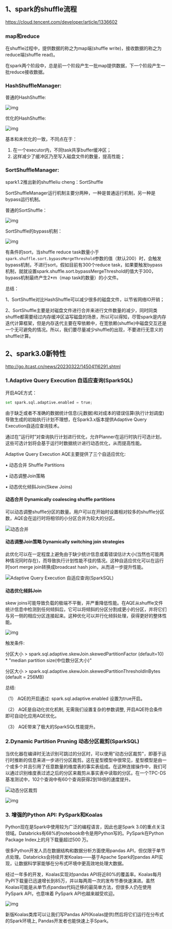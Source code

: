## 1、spark的shuffle流程

https://cloud.tencent.com/developer/article/1336602

### map和reduce

在shuffle过程中，提供数据的称之为map端(shuffle write)，接收数据的称之为reduce端(shuffle read)。

在spark两个阶段中，总是前一个阶段产生一批map提供数据，下一个阶段产生一批reduce接收数据。



### HashShuffleManager:

普通的HashShuffle:

![img](../../../typoraDocs/typora-user-images/1lpvyrded3.png)

优化的HashShuffle:

![img](../../../typoraDocs/typora-user-images/5pv74trqac.png)

基本和未优化的一致，不同点在于：

1. 在一个executor内，不同task共享buffer缓冲区；
2. 这样减少了缓冲区乃至写入磁盘文件的数量，提高性能；



### SortShuffleManager:

spark1.2推出新的shuffleliu cheng：SortShuffle

SortShuffleManager运行机制主要分两种，一种是普通运行机制，另一种是bypass运行机制。

普通的SortShuffle：

![img](../../../typoraDocs/typora-user-images/v8xfouz4t3.png)

 SortShuffle的bypass机制：

![img](../../../typoraDocs/typora-user-images/x5rrosku9h.png)

有条件的sort，当shuffle reduce task数量小于`spark.shuffle.sort.bypassMergeThreshold`参数的值（默认200）时，会触发bypass机制，不进行sort，假如目前有300个reduce task，如果要触发bypass机制，就就设置spark.shuffle.sort.bypassMergeThreshold的值大于300，bypass机制最终产生2*m（map task的数量）的小文件。

总结：

1、SortShuffle对比HashShuffle可以减少很多的磁盘文件，以节省网络IO开销；

2、SortShuffle主要是对磁盘文件进行合并来进行文件数量的减少，同时同类shuffle都需要经过内存缓冲区溢写磁盘的场景，所以可以得知，尽管spark是内存迭代计算框架，但是内存迭代主要在窄依赖中，在宽依赖(shuffle)中磁盘交互还是一个无可避免的情况。所以，我们要尽量减少shuffle的出现，不要进行无意义的shuffle计算。

## 2、spark3.0新特性

http://go.itcast.cn/news/20230322/14504116291.shtml

### 1.Adaptive Query Execution 自适应查询(SparkSQL)

开启AQE方式：

```python
set spark.sql.adaptive.enabled = true;
```

由于缺乏或者不准确的数据统计信息(元数据)和对成本的错误估算(执行计划调度)导致生成的初始执行计划不理想，在Spark3.x版本提供Adaptive Query Execution自适应查询技术。

通过在”运行时”对查询执行计划进行优化，允许Planner在运行时执行可选计划，这些可选计划将会基于运行时数据统计进行动态优化，从而提高性能。

Adaptive Query Execution AQE主要提供了三个自适应优化:

• 动态合并 Shuffle Partitions

• 动态调整Join策略

• 动态优化倾斜Join(Skew Joins)

#### **动态合并 Dynamically coalescing shuffle partitions**

可以动态调整shuffle分区的数量。用户可以在开始时设置相对较多的shuffle分区数，AQE会在运行时将相邻的小分区合并为较大的分区。

![动态合并](../../../typoraDocs/typora-user-images/20220830165042983.png)

#### **动态调整Join策略 Dynamically switching join strategies**

此优化可以在一定程度上避免由于缺少统计信息或着错误估计大小(当然也可能两种情况同时存在)，而导致执行计划性能不佳的情况。这种自适应优化可以在运行时sort merge join转换成broadcast hash join，从而进一步提升性能。

![Adaptive Query Execution 自适应查询(SparkSQL)](../../../typoraDocs/typora-user-images/20220830165303872.png)

#### **动态优化倾斜Join**

skew joins可能导致负载的极端不平衡，并严重降低性能。在AQE从shuffle文件统计信息中检测到任何倾斜后，它可以将倾斜的分区分割成更小的分区，并将它们与另一侧的相应分区连接起来。这种优化可以并行化倾斜处理，获得更好的整体性能。

![img](../../../typoraDocs/typora-user-images/20220830165632078.png)

触发条件:

分区大小 > spark.sql.adaptive.skewJoin.skewedPartitionFactor (default=10) * "median partition size(中位数分区大小)"

分区大小 > spark.sql.adaptive.skewJoin.skewedPartitionThresholdInBytes (default = 256MB)

总结:

（1） AQE的开启通过: spark.sql.adaptive.enabled 设置为true开启。

（2） AQE是自动化优化机制, 无需我们设置复杂的参数调整, 开启AQE符合条件即可自动化应用AQE优化。

（3） AQE带来了极大的SparkSQL性能提升。

### **2.Dynamic Partition Pruning 动态分区裁剪(SparkSQL)**

当优化器在编译时无法识别可跳过的分区时，可以使用"动态分区裁剪"，即基于运行时推断的信息来进一步进行分区裁剪。这在星型模型中很常见，星型模型是由一个或多个并且引用了任意数量的维度表的事实表组成。在这种连接操作中，我们可以通过识别维度表过滤之后的分区来裁剪从事实表中读取的分区。在一个TPC-DS基准测试中，102个查询中有60个查询获得2到18倍的速度提升。

![动态分区裁剪](../../../typoraDocs/typora-user-images/20230322144014669.png)

![img](../../../typoraDocs/typora-user-images/20230322144047472.png)

### **3. 增强的Python API: PySpark和Koalas**

Python现在是Spark中使用较为广泛的编程语言，因此也是Spark 3.0的重点关注领域。Databricks有68%的notebook命令是用Python写的。PySpark在Python Package Index上的月下载量超过500 万。

很多Python开发人员在数据结构和数据分析方面使用pandas API，但仅限于单节点处理。Databricks会持续开发Koalas——基于Apache Spark的pandas API实现，让数据科学家能够在分布式环境中更高效地处理大数据。

经过一年多的开发，Koalas实现对pandas API将近80%的覆盖率。Koalas每月PyPI下载量已迅速增长到85万，并以每两周一次的发布节奏快速演进。虽然Koalas可能是从单节点pandas代码迁移的最简单方法，但很多人仍在使用PySpark API，也意味着 PySpark API也越来越受欢迎。

![img](../../../typoraDocs/typora-user-images/20230322144515622.png)

新版Koalas类库可以让我们写Pandas API(Koalas提供)然后将它们运行在分布式的Spark环境上, Pandas开发者也能快速上手Spark。







